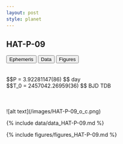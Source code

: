 ```yaml
---
layout: post
style: planet
---
```

<script src="../js/planets.js"></script>

## HAT-P-09

<!-- Tab links -->
<div class="tab">
<button class="tablinks" onclick="openCity(event, 'Ephemeris')">Ephemeris</button>
<button class="tablinks" onclick="openCity(event, 'Data')">Data</button>
<button class="tablinks" onclick="openCity(event, 'Figures')">Figures</button>
</div>

<!-- Tab content -->
<div id="Ephemeris" class="tabcontent" markdown="1">
<br/><br/>
$$P = 3.92281147(86) $$ day <br/>
$$T_0 = 2457042.26959(36) $$ BJD TDB
<br/><br/>
<br/><br/>
![alt text](/images/HAT-P-09_o_c.png)
</div>


<div id="Data" class="tabcontent" markdown="1">

{% include data/data_HAT-P-09.md %}

</div>

<div id="Figures" class="tabcontent" markdown="1">
{% include figures/figures_HAT-P-09.md %}
</div>


<script src="../js/tabs.js"></script>


